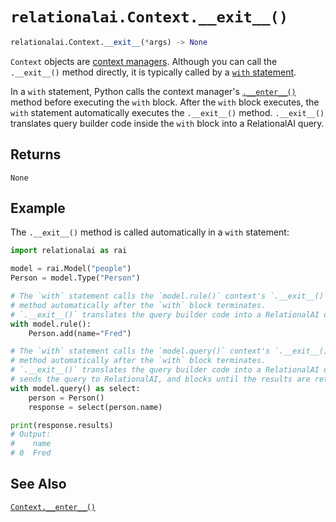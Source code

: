 # `relationalai.Context.__exit__()`

```python
relationalai.Context.__exit__(*args) -> None
```

`Context` objects are [context managers](https://docs.python.org/3/glossary.html#term-context-manager).
Although you can call the `.__exit__()` method directly, it is typically called by a
[`with` statement](https://docs.python.org/3/reference/compound_stmts.html#with).

In a `with` statement, Python calls the context manager's [`.__enter__()`](./enter__.md) method
before executing the `with` block.
After the `with` block executes, the `with` statement automatically executes the `.__exit__()` method.
`.__exit__()` translates query builder code inside the `with` block into a RelationalAI query.

## Returns

`None`

## Example

The `.__exit__()` method is called automatically in a `with` statement:

```python
import relationalai as rai

model = rai.Model("people")
Person = model.Type("Person")

# The `with` statement calls the `model.rule()` context's `.__exit__()`
# method automatically after the `with` block terminates.
# `.__exit__()` translates the query builder code into a RelationalAI query.
with model.rule():
    Person.add(name="Fred")

# The `with` statement calls the `model.query()` context's `.__exit__()`
# method automatically after the `with` block terminates.
# `.__exit__()` translates the query builder code into a RelationalAI query,
# sends the query to RelationalAI, and blocks until the results are returned.
with model.query() as select:
    person = Person()
    response = select(person.name)

print(response.results)
# Output:
#    name
# 0  Fred
```

## See Also

[`Context.__enter__()`](./enter__.md)
